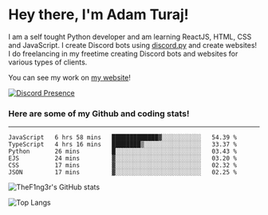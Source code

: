 # Hey there, I'm Adam Turaj!

I am a self tought Python developer and am learning ReactJS, HTML, CSS and JavaScript. I create Discord bots using [discord.py](https://github.com/Rapptz/discord.py) and create websites! I do freelancing in my freetime creating Discord bots and websites for various types of clients.

You can see my work on [my website](https://adamturaj.com)!

[![Discord Presence](https://lanyard.cnrad.dev/api/374147012599218176)](https://discord.com/users/374147012599218176)

### Here are some of my Github and coding stats!

---

<!--START_SECTION:waka-->

```text
JavaScript   6 hrs 58 mins   █████████████▓░░░░░░░░░░░   54.39 %
TypeScript   4 hrs 16 mins   ████████▒░░░░░░░░░░░░░░░░   33.37 %
Python       26 mins         █░░░░░░░░░░░░░░░░░░░░░░░░   03.43 %
EJS          24 mins         ▓░░░░░░░░░░░░░░░░░░░░░░░░   03.20 %
CSS          17 mins         ▓░░░░░░░░░░░░░░░░░░░░░░░░   02.32 %
JSON         17 mins         ▓░░░░░░░░░░░░░░░░░░░░░░░░   02.25 %
```

<!--END_SECTION:waka-->

![TheF1ng3r's GitHub stats](https://github-readme-stats.vercel.app/api?username=thef1ng3r&count_private=true&theme=dark)

![Top Langs](https://github-readme-stats.vercel.app/api/top-langs/?username=thef1ng3r&layout=compact&count_private=true&theme=dark)

